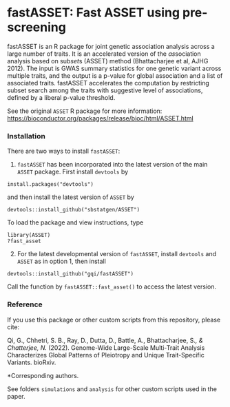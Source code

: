 # fastASSET: Fast ASSET using pre-screening

fastASSET is an R package for joint genetic association analysis across a large number of traits. It is an accelerated version of the *as*sociation analysis based on sub*set*s (ASSET) method (Bhattacharjee et al, AJHG 2012). The input is GWAS summary statistics for one genetic variant across multiple traits, and the output is a p-value for global association and a list of associated traits. fastASSET accelerates the computation by restricting subset search among the traits with suggestive level of associations, defined by a liberal p-value threshold. 

See the original `ASSET` R package for more information: <https://bioconductor.org/packages/release/bioc/html/ASSET.html>

### Installation

There are two ways to install `fastASSET`:

1. `fastASSET` has been incorporated into the latest version of the main `ASSET` package. First install `devtools` by 

```
install.packages("devtools")
```

and then install the latest version of `ASSET` by

```
devtools::install_github("sbstatgen/ASSET")
```

To load the package and view instructions, type

```
library(ASSET)
?fast_asset
```

2. For the latest developmental version of `fastASSET`, install `devtools` and `ASSET` as in option 1, then install

```
devtools::install_github("gqi/fastASSET")
```

Call the function by `fastASSET::fast_asset()` to access the latest version.

### Reference

If you use this package or other custom scripts from this repository, please cite:

Qi, G., Chhetri, S. B., Ray, D., Dutta, D., Battle, A., Bhattacharjee, S.*, & Chatterjee, N.* (2022). Genome-Wide Large-Scale Multi-Trait Analysis Characterizes Global Patterns of Pleiotropy and Unique Trait-Specific Variants. bioRxiv.

*Corresponding authors.

See folders `simulations` and `analysis` for other custom scripts used in the paper.	

